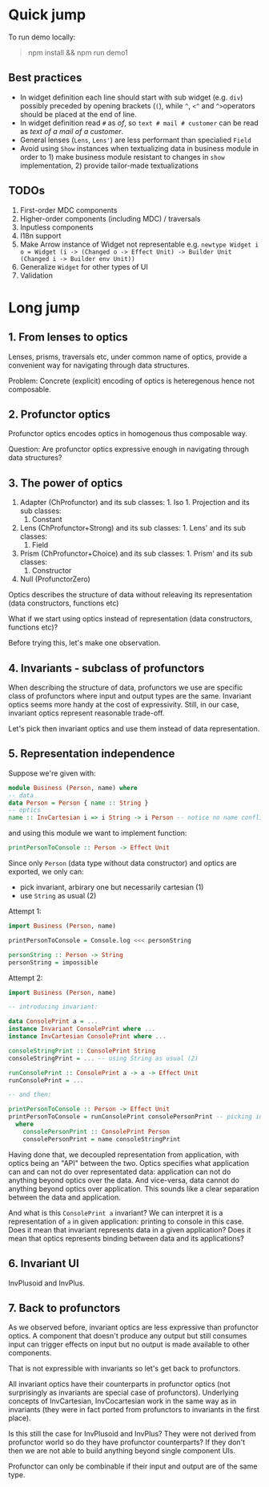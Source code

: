 # Quick jump

To run demo locally:

> npm install && npm run demo1

## Best practices

  * In widget definition each line should start with sub widget (e.g. `div`) possibly preceded by opening brackets (`(`), while `^`, `<^` and `^>`operators should be placed at the end of line.
  * In widget definition read `#` as *of*, so `text # mail # customer` can be read as *text of a mail of a customer*.
  * General lenses (`Lens`, `Lens'`) are less performant than specialied `Field`
  * Avoid using `Show` instances when textualizing data in business module in order to 1) make business module resistant to changes in `show` implementation, 2) provide tailor-made textualizations

## TODOs

  1. First-order MDC components
  1. Higher-order components (including MDC) / traversals
  1. Inputless components
  1. I18n support
  1. Make Arrow instance of Widget not representable e.g. `newtype Widget i o = Widget (i -> (Changed o -> Effect Unit) -> Builder Unit (Changed i -> Builder env Unit))`
  1. Generalize `Widget` for other types of UI
  1. Validation

# Long jump

## 1. From lenses to optics

Lenses, prisms, traversals etc, under common name of optics, provide a convenient way for navigating through data structures.

Problem: Concrete (explicit) encoding of optics is heteregenous hence not composable.

## 2. Profunctor optics

Profunctor optics encodes optics in homogenous thus composable way.

Question: Are profunctor optics expressive enough in navigating through data structures?

## 3. The power of optics

  1. Adapter (ChProfunctor) and its sub classes:
    1. Iso
    1. Projection and its sub classes:
      1. Constant
  1. Lens (ChProfunctor+Strong) and its sub classes:
    1. Lens' and its sub classes:
      1. Field
  1. Prism (ChProfunctor+Choice) and its sub classes:
    1. Prism' and its sub classes:
      1. Constructor
  1. Null (ProfunctorZero)

Optics describes the structure of data without releaving its representation (data constructors, functions etc)

What if we start using optics instead of representation (data constructors, functions etc)?

Before trying this, let's make one observation.

## 4. Invariants - subclass of profunctors

When describing the structure of data, profunctors we use are specific class of profunctors where input and output types are the same.
Invariant optics seems more handy at the cost of expressivity.
Still, in our case, invariant optics represent reasonable trade-off.

Let's pick then invariant optics and use them instead of data representation.

## 5. Representation independence

Suppose we're given with:

```purescript
module Business (Person, name) where
-- data
data Person = Person { name :: String }
-- optics
name :: InvCartesian i => i String -> i Person -- notice no name conflict with name field
```

and using this module we want to implement function:


```purescript
printPersonToConsole :: Person -> Effect Unit
```

Since only `Person` (data type without data constructor) and optics are exported, we only can:
  * pick invariant, arbirary one but necessarily cartesian (1)
  * use `String` as usual (2)

Attempt 1:

```purescript
import Business (Person, name)

printPersonToConsole = Console.log <<< personString

personString :: Person -> String
personString = impossible
```

Attempt 2:

```purescript
import Business (Person, name)

-- introducing invariant:

data ConsolePrint a = ...
instance Invariant ConsolePrint where ...
instance InvCartesian ConsolePrint where ...

consoleStringPrint :: ConsolePrint String
consoleStringPrint = ... -- using String as usual (2)

runConsolePrint :: ConsolePrint a -> a -> Effect Unit
runConsolePrint = ...

-- and then:

printPersonToConsole :: Person -> Effect Unit
printPersonToConsole = runConsolePrint consolePersonPrint -- picking invariant (1)
  where
    consolePersonPrint :: ConsolePrint Person
    consolePersonPrint = name consoleStringPrint

```

Having done that, we decoupled representation from application, with optics being an "API" between the two.
Optics specifies what application can and can not do over representated data: application can not do anything beyond optics over the data.
And vice-versa, data cannot do anything beyond optics over application.
This sounds like a clear separation between the data and application.

And what is this `ConsolePrint a` invariant?
We can interpret it is a representation of `a` in given application: printing to console in this case.
Does it mean that invariant represents data in a given application?
Does it mean that optics represents binding between data and its applications?

## 6. Invariant UI


InvPlusoid and InvPlus.

## 7. Back to profunctors

As we observed before, invariant optics are less expressive than profunctor optics.
A component that doesn't produce any output but still consumes input can
trigger effects on input but no output is made available to other components.

That is not expressible with invariants so let's get back to profunctors.

All invariant optics have their counterparts in profunctor optics (not surprisingly as invariants are special case of profunctors).
Underlying concepts of InvCartesian, InvCocartesian work in the same way as in invariants (they were in fact ported from profunctors to invariants in the first place).

Is this still the case for InvPlusoid and InvPlus? They were not derived from profunctor world so do they have profunctor counterparts?
If they don't then we are not able to build anything beyond single component UIs.

Profunctor can only be combinable if their input and output are of the same type.  
